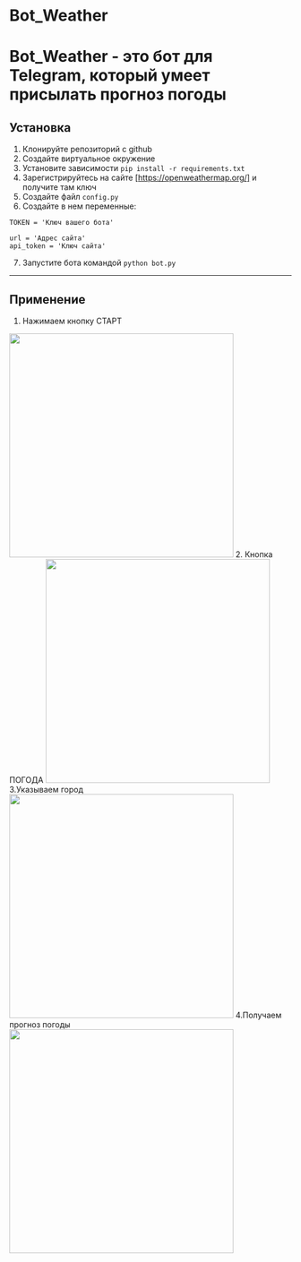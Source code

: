 # Bot_Weather

Bot_Weather - это бот для Telegram, который умеет присылать прогноз погоды
==================================================================================

## Установка

1. Клонируйте репозиторий с github
2. Создайте виртуальное окружение
3. Установите зависимости `pip install -r requirements.txt`
4. Зарегистрируйтесь на сайте [https://openweathermap.org/] и получите там ключ
5. Создайте файл `config.py`
6. Создайте в нем переменные:
```
TOKEN = 'Ключ вашего бота'

url = 'Адрес сайта'
api_token = 'Ключ сайта'
```
7. Запустите бота командой `python bot.py`

----------------------------------------------------------------------------------

## Применение

1. Нажимаем кнопку СТАРТ
<img src="https://user-images.githubusercontent.com/61093151/92274643-4d08a880-eef6-11ea-92c1-fbec72681630.jpg" width=400>
2. Кнопка ПОГОДА
<img src="https://user-images.githubusercontent.com/61093151/92275937-c2757880-eef8-11ea-9c16-7c86332f9780.jpg" width=400>
3.Указываем город 
<img src="https://user-images.githubusercontent.com/61093151/92277347-652ef680-eefb-11ea-8197-98c37e000a68.jpg" width=400>
4.Получаем прогноз погоды
<img src="https://user-images.githubusercontent.com/61093151/92277087-e3d76400-eefa-11ea-921a-b8bb7b011e45.jpg" width=400>
